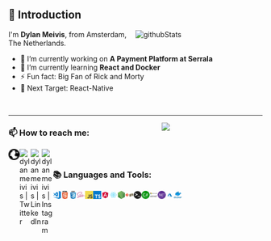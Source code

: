 ## 👋 Introduction

<img align="right" alt="githubStats" width="50%" src="https://github-readme-stats.vercel.app/api?username=dylanmeivis&show_icons=true&hide=stars&count_private=true&theme=prussian">

I'm **Dylan Meivis**, from Amsterdam, The Netherlands.

-   🔭 I’m currently working on **A Payment Platform at Serrala**
-   🌱 I’m currently learning **React and Docker**
-   ⚡ Fun fact: Big Fan of Rick and Morty
-   🎯 Next Target: React-Native

<br />

---

<img align='right' src='https://octodex.github.com/images/daftpunktocat-thomas.gif' width='200"'>

### 📫 How to reach me:
[<img align="left" alt="dylanmeivis.com" width="22px" src="https://raw.githubusercontent.com/iconic/open-iconic/master/svg/globe.svg" />][website]
[<img align="left" alt="dylanmeivis | Twitter" width="22px" src="https://cdn.jsdelivr.net/npm/simple-icons@v3/icons/twitter.svg" />][twitter]
[<img align="left" alt="dylanmeivis | LinkedIn" width="22px" src="https://cdn.jsdelivr.net/npm/simple-icons@v3/icons/linkedin.svg" />][linkedin]
[<img align="left" alt="dylanmeivis | Instagram" width="22px" src="https://cdn.jsdelivr.net/npm/simple-icons@v3/icons/instagram.svg" />][instagram]

<br />

### 📚 Languages and Tools:

<img align="left" alt="Visual Studio Code" width="16px" src="https://raw.githubusercontent.com/github/explore/80688e429a7d4ef2fca1e82350fe8e3517d3494d/topics/visual-studio-code/visual-studio-code.png" />
<img align="left" alt="HTML5" width="16px" src="https://raw.githubusercontent.com/github/explore/80688e429a7d4ef2fca1e82350fe8e3517d3494d/topics/html/html.png" />
<img align="left" alt="CSS3" width="16px" src="https://raw.githubusercontent.com/github/explore/80688e429a7d4ef2fca1e82350fe8e3517d3494d/topics/css/css.png" />
<img align="left" alt="Sass" width="16px" src="https://raw.githubusercontent.com/github/explore/80688e429a7d4ef2fca1e82350fe8e3517d3494d/topics/sass/sass.png" />
<img align="left" alt="JavaScript" width="16px" src="https://raw.githubusercontent.com/github/explore/80688e429a7d4ef2fca1e82350fe8e3517d3494d/topics/javascript/javascript.png" />
<img align="left" alt="Typescript" width="16px" src="https://raw.githubusercontent.com/github/explore/80688e429a7d4ef2fca1e82350fe8e3517d3494d/topics/typescript/typescript.png" />
<img align="left" alt="Angular" width="16px" src="https://raw.githubusercontent.com/github/explore/80688e429a7d4ef2fca1e82350fe8e3517d3494d/topics/angular/angular.png" />
<img align="left" alt="React" width="16px" src="https://raw.githubusercontent.com/github/explore/80688e429a7d4ef2fca1e82350fe8e3517d3494d/topics/react/react.png" />
<img align="left" alt="Node.js" width="16px" src="https://raw.githubusercontent.com/github/explore/80688e429a7d4ef2fca1e82350fe8e3517d3494d/topics/nodejs/nodejs.png" />
<img align="left" alt="Git" width="16px" src="https://raw.githubusercontent.com/github/explore/80688e429a7d4ef2fca1e82350fe8e3517d3494d/topics/git/git.png" />
<img align="left" alt="Terminal" width="16px" src="https://raw.githubusercontent.com/github/explore/80688e429a7d4ef2fca1e82350fe8e3517d3494d/topics/terminal/terminal.png" />
<img align="left" alt="Csharp" width="16px" src="https://raw.githubusercontent.com/github/explore/80688e429a7d4ef2fca1e82350fe8e3517d3494d/topics/csharp/csharp.png" />
<img align="left" alt="aspnet" width="16px" src="https://raw.githubusercontent.com/github/explore/80688e429a7d4ef2fca1e82350fe8e3517d3494d/topics/aspnet/aspnet.png" />
<img align="left" alt="dotnet" width="16px" src="https://raw.githubusercontent.com/github/explore/80688e429a7d4ef2fca1e82350fe8e3517d3494d/topics/dotnet/dotnet.png" />
<img align="left" alt="azure" width="16px" src="https://raw.githubusercontent.com/github/explore/80688e429a7d4ef2fca1e82350fe8e3517d3494d/topics/azure/azure.png" />
<img align="left" alt="docker" width="16px" src="https://raw.githubusercontent.com/github/explore/80688e429a7d4ef2fca1e82350fe8e3517d3494d/topics/docker/docker.png" />



[website]: https://dylanmeivis.com
[twitter]: https://twitter.com/dylanmeivis
[instagram]: https://instagram.com/dylanmeivis
[linkedin]: https://www.linkedin.com/in/dylan-meivis
